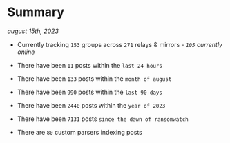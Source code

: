 
# Summary
_august 15th, 2023_

- Currently tracking `153` groups across `271` relays & mirrors - _`105` currently online_

- There have been `11` posts within the `last 24 hours`

- There have been `133` posts within the `month of august`

- There have been `990` posts within the `last 90 days`

- There have been `2440` posts within the `year of 2023`

- There have been `7131` posts `since the dawn of ransomwatch`

- There are `80` custom parsers indexing posts
